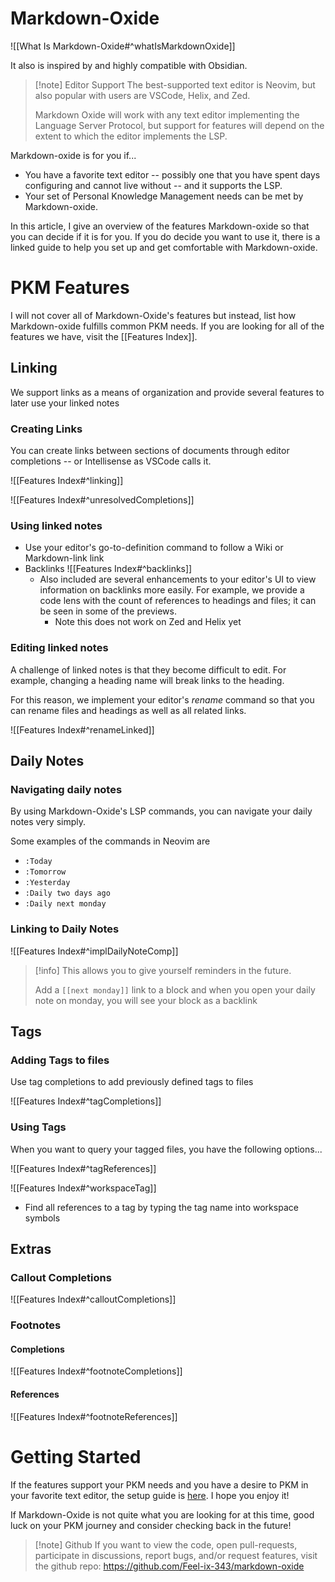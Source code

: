 # Markdown-Oxide

![[What Is Markdown-Oxide#^whatIsMarkdownOxide]]

It also is inspired by and highly compatible with Obsidian. 

> [!note] Editor Support
> The best-supported text editor is Neovim, but also popular with users are VSCode, Helix, and Zed.
> 
> Markdown Oxide will work with any text editor implementing the Language Server Protocol, but support for features will depend on the extent to which the editor implements the LSP.

Markdown-oxide is for you if...
- You have a favorite text editor -- possibly one that you have spent days configuring and cannot live without -- and it supports the LSP.
- Your set of Personal Knowledge Management needs can be met by Markdown-oxide.

In this article, I give an overview of the features Markdown-oxide so that you can decide if it is for you. If you do decide you want to use it, there is a linked guide to help you set up and get comfortable with Markdown-oxide. 

# PKM Features

I will not cover all of Markdown-Oxide's features but instead, list how Markdown-oxide fulfills common PKM needs. If you are looking for all of the features we have, visit the [[Features Index]].

## Linking

We support links as a means of organization and provide several features to later use your linked notes

### Creating Links

You can create links between sections of documents through editor completions -- or Intellisense as VSCode calls it.

![[Features Index#^linking]]

![[Features Index#^unresolvedCompletions]]

### Using linked notes

- Use your editor's go-to-definition command to follow a Wiki or Markdown-link link
- Backlinks
    ![[Features Index#^backlinks]]
    * Also included are several enhancements to your editor's UI to view information on backlinks more easily. For example, we provide a code lens with the count of references to headings and files; it can be seen in some of the previews.
        + Note this does not work on Zed and Helix yet

### Editing linked notes

A challenge of linked notes is that they become difficult to edit. For example, changing a heading name will break links to the heading.

For this reason, we implement your editor's *rename* command so that you can rename files and headings as well as all related links.

![[Features Index#^renameLinked]]

## Daily Notes

### Navigating daily notes

By using Markdown-Oxide's LSP commands, you can navigate your daily notes very simply. 

Some examples of the commands in Neovim are

- `:Today`
- `:Tomorrow`
- `:Yesterday`
- `:Daily two days ago`
- `:Daily next monday`

### Linking to Daily Notes

![[Features Index#^implDailyNoteComp]]

> [!info]
> This allows you to give yourself reminders in the future. 
>
> Add a `[[next monday]]` link to a block and when you open your daily note on monday, you will see your block as a backlink

## Tags

### Adding Tags to files

Use tag completions to add previously defined tags to files

![[Features Index#^tagCompletions]]

### Using Tags

When you want to query your tagged files, you have the following options...

![[Features Index#^tagReferences]]

![[Features Index#^workspaceTag]]

- Find all references to a tag by typing the tag name into workspace symbols

## Extras

### Callout Completions

![[Features Index#^calloutCompletions]]

### Footnotes

#### Completions

![[Features Index#^footnoteCompletions]]

#### References

![[Features Index#^footnoteReferences]]

# Getting Started

If the features support your PKM needs and you have a desire to PKM in your favorite text editor, the setup guide is [here](<Setup Instructions.md>). I hope you enjoy it!

If Markdown-Oxide is not quite what you are looking for at this time, good luck on your PKM journey and consider checking back in the future!

> [!note] Github
> If you want to view the code, open pull-requests, participate in discussions, report bugs, and/or request features, visit the github repo: https://github.com/Feel-ix-343/markdown-oxide

[^1]: ![[rug/Documentation Notes#^docEmbeds]]
